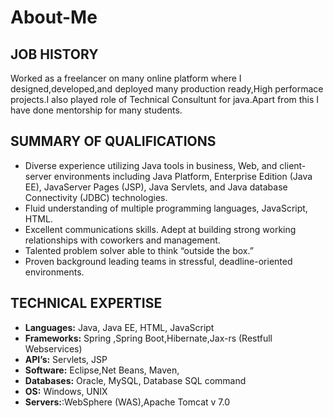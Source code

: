 # About-Me

JOB HISTORY
------------
Worked as a freelancer on many online platform where I designed,developed,and deployed many production ready,High performace projects.I also played role of Technical Consultunt for java.Apart from this I have done mentorship for many students.

SUMMARY OF QUALIFICATIONS
-------------------------
* Diverse experience utilizing Java tools in business, Web, and client-server environments including Java Platform, Enterprise Edition (Java EE), JavaServer Pages (JSP), Java Servlets, and Java database Connectivity (JDBC) technologies.
* Fluid understanding of multiple programming languages, JavaScript, HTML.
* Excellent communications skills. Adept at building strong working relationships with coworkers and management.
* Talented problem solver able to think “outside the box.”
* Proven background leading teams in stressful, deadline-oriented environments.


TECHNICAL EXPERTISE
--------------------

* **Languages:**	Java, Java EE, HTML, JavaScript
* **Frameworks:** Spring ,Spring Boot,Hibernate,Jax-rs (Restfull Webservices)
* **API’s:**	Servlets, JSP
* **Software:**	Eclipse,Net Beans, Maven,
* **Databases:** Oracle, MySQL, Database SQL command
* **OS:**	Windows, UNIX
* **Servers:**:WebSphere (WAS),Apache Tomcat v 7.0

